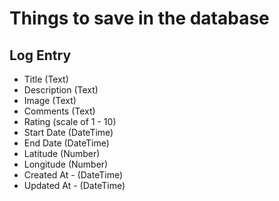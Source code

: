 # Things to save in the database

## Log Entry
- Title (Text)
- Description (Text)
- Image (Text)
- Comments (Text)
- Rating (scale of 1 - 10)
- Start Date (DateTime)
- End Date (DateTime)
- Latitude (Number)
- Longitude (Number)
- Created At - (DateTime)
- Updated At - (DateTime)
